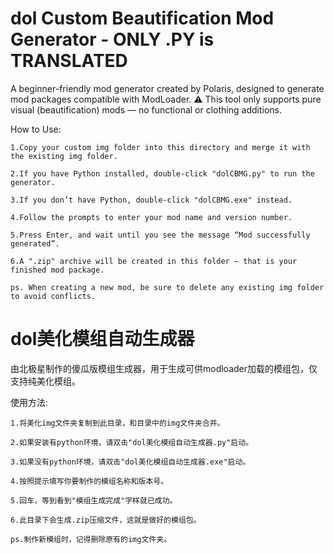 # dol Custom Beautification Mod Generator - ONLY .PY is TRANSLATED
A beginner-friendly mod generator created by Polaris, designed to generate mod packages compatible with ModLoader.
⚠️ This tool only supports pure visual (beautification) mods — no functional or clothing additions.

How to Use:

    1.Copy your custom img folder into this directory and merge it with the existing img folder.

    2.If you have Python installed, double-click "dolCBMG.py" to run the generator.

    3.If you don’t have Python, double-click "dolCBMG.exe" instead.

    4.Follow the prompts to enter your mod name and version number.

    5.Press Enter, and wait until you see the message “Mod successfully generated”.

    6.A ".zip" archive will be created in this folder — that is your finished mod package.

    ps. When creating a new mod, be sure to delete any existing img folder to avoid conflicts.

    
# dol美化模组自动生成器
由北极星制作的傻瓜版模组生成器，用于生成可供modloader加载的模组包，仅支持纯美化模组。

使用方法: 

    1.将美化img文件夹复制到此目录，和目录中的img文件夹合并。

    2.如果安装有python环境，请双击"dol美化模组自动生成器.py"启动。

    3.如果没有python环境，请双击"dol美化模组自动生成器.exe"启动。

    4.按照提示填写你要制作的模组名称和版本号。

    5.回车，等到看到"模组生成完成"字样就已成功。

    6.此目录下会生成.zip压缩文件，这就是做好的模组包。

    ps.制作新模组时，记得删除原有的img文件夹。
